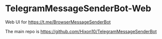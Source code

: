 # TelegramMessageSenderBot-Web
Web UI for https://t.me/BrowserMessageSenderBot

The main repo is https://github.com/Hixon10/TelegramMessageSenderBot
